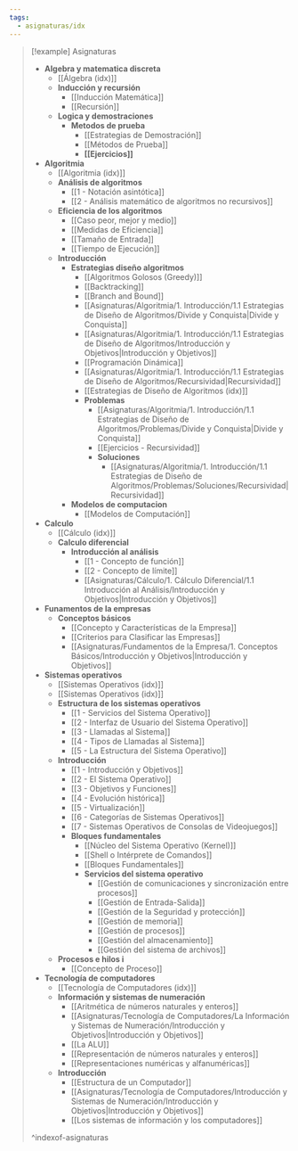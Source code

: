 ```yaml
---
tags:
  - asignaturas/idx
---
```


> [!example] Asignaturas
> - **Algebra y matematica discreta**
> 	- [[Álgebra (idx)]]
> 	- **Inducción y recursión**
> 		- [[Inducción Matemática]]
> 		- [[Recursión]]
> 	- **Logica y demostraciones**
> 		- **Metodos de prueba**
> 			- [[Estrategias de Demostración]]
> 			- [[Métodos de Prueba]]
> 			- **[[Ejercicios]]**
> - **Algoritmia**
> 	- [[Algoritmia (idx)]]
> 	- **Análisis de algoritmos**
> 		- [[1 - Notación asintótica]]
> 		- [[2 - Análisis matemático de algoritmos no recursivos]]
> 	- **Eficiencia de los algoritmos**
> 		- [[Caso peor, mejor y medio]]
> 		- [[Medidas de Eficiencia]]
> 		- [[Tamaño de Entrada]]
> 		- [[Tiempo de Ejecución]]
> 	- **Introducción**
> 		- **Estrategias diseño algoritmos**
> 			- [[Algoritmos Golosos (Greedy)]]
> 			- [[Backtracking]]
> 			- [[Branch and Bound]]
> 			- [[Asignaturas/Algoritmia/1. Introducción/1.1 Estrategias de Diseño de Algoritmos/Divide y Conquista|Divide y Conquista]]
> 			- [[Asignaturas/Algoritmia/1. Introducción/1.1 Estrategias de Diseño de Algoritmos/Introducción y Objetivos|Introducción y Objetivos]]
> 			- [[Programación Dinámica]]
> 			- [[Asignaturas/Algoritmia/1. Introducción/1.1 Estrategias de Diseño de Algoritmos/Recursividad|Recursividad]]
> 			- [[Estrategias de Diseño de Algoritmos (idx)]]
> 			- **Problemas**
> 				- [[Asignaturas/Algoritmia/1. Introducción/1.1 Estrategias de Diseño de Algoritmos/Problemas/Divide y Conquista|Divide y Conquista]]
> 				- [[Ejercicios - Recursividad]]
> 				- **Soluciones**
> 					- [[Asignaturas/Algoritmia/1. Introducción/1.1 Estrategias de Diseño de Algoritmos/Problemas/Soluciones/Recursividad|Recursividad]]
> 		- **Modelos de computacion**
> 			- [[Modelos de Computación]]
> - **Calculo**
> 	- [[Cálculo (idx)]]
> 	- **Calculo diferencial**
> 		- **Introducción al análisis**
> 			- [[1 - Concepto de función]]
> 			- [[2 - Concepto de límite]]
> 			- [[Asignaturas/Cálculo/1. Cálculo Diferencial/1.1 Introducción al Análisis/Introducción y Objetivos|Introducción y Objetivos]]
> - **Funamentos de la empresas**
> 	- **Conceptos básicos**
> 		- [[Concepto y Características de la Empresa]]
> 		- [[Criterios para Clasificar las Empresas]]
> 		- [[Asignaturas/Fundamentos de la Empresa/1. Conceptos Básicos/Introducción y Objetivos|Introducción y Objetivos]]
> - **Sistemas operativos**
> 	- [[Sistemas Operativos (idx)]]
> 	- [[Sistemas Operativos (idx)]]
> 	- **Estructura de los sistemas operativos**
> 		- [[1 - Servicios del Sistema Operativo]]
> 		- [[2 - Interfaz de Usuario del Sistema Operativo]]
> 		- [[3 - Llamadas al Sistema]]
> 		- [[4 - Tipos de Llamadas al Sistema]]
> 		- [[5 - La Estructura del Sistema Operativo]]
> 	- **Introducción**
> 		- [[1 - Introducción y Objetivos]]
> 		- [[2 - El Sistema Operativo]]
> 		- [[3 - Objetivos y Funciones]]
> 		- [[4 - Evolución histórica]]
> 		- [[5 - Virtualización]]
> 		- [[6 - Categorías de Sistemas Operativos]]
> 		- [[7 - Sistemas Operativos de Consolas de Videojuegos]]
> 		- **Bloques fundamentales**
> 			- [[Núcleo del Sistema Operativo (Kernel)]]
> 			- [[Shell o Intérprete de Comandos]]
> 			- [[Bloques Fundamentales]]
> 			- **Servicios del sistema operativo**
> 				- [[Gestión de comunicaciones y sincronización entre procesos]]
> 				- [[Gestión de Entrada-Salida]]
> 				- [[Gestión de la Seguridad y protección]]
> 				- [[Gestión de memoria]]
> 				- [[Gestión de procesos]]
> 				- [[Gestión del almacenamiento]]
> 				- [[Gestión del sistema de archivos]]
> 	- **Procesos e hilos i**
> 		- [[Concepto de Proceso]]
> - **Tecnología de computadores**
> 	- [[Tecnología de Computadores (idx)]]
> 	- **Información y sistemas de numeración**
> 		- [[Aritmética de números naturales y enteros]]
> 		- [[Asignaturas/Tecnología de Computadores/La Información y Sistemas de Numeración/Introducción y Objetivos|Introducción y Objetivos]]
> 		- [[La ALU]]
> 		- [[Representación de números naturales y enteros]]
> 		- [[Representaciones numéricas y alfanuméricas]]
> 	- **Introducción**
> 		- [[Estructura de un Computador]]
> 		- [[Asignaturas/Tecnología de Computadores/Introducción y Sistemas de Numeración/Introducción y Objetivos|Introducción y Objetivos]]
> 		- [[Los sistemas de información y los computadores]]
> 
> ^indexof-asignaturas